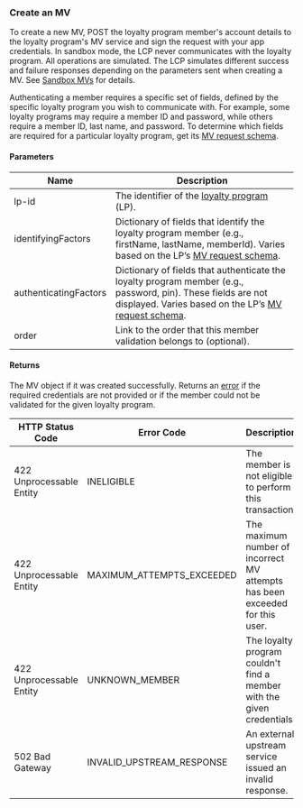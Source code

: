 ### Create an MV

To create a new MV, POST the loyalty program member's account details to the loyalty program's MV service and sign the request with your app credentials. In sandbox mode, the LCP never communicates with the loyalty program. All operations are simulated. The LCP simulates different success and failure responses depending on the parameters sent when creating a MV. See [Sandbox MVs](#sandbox-mvs) for details.

Authenticating a member requires a specific set of fields, defined by the specific loyalty program you wish to communicate with. For example, some loyalty programs may require a member ID and password, while others require a member ID, last name, and password. To determine which fields are required for a particular loyalty program, get its [MV request schema](#mv-request-schema).

#### Parameters

<table>
    <thead>
        <tr>
            <th>Name</th>
            <th>Description</th>
        </tr>
    </thead>
    <tbody>
        <tr>
            <td>lp-id</td>
            <td>The identifier of the <a href="#loyalty-programs">loyalty program</a> (LP).</td>
        </tr>
        <tr>
            <td>identifyingFactors</td>
            <td>Dictionary of fields that identify the loyalty program member (e.g., firstName, lastName, memberId). Varies based on the LP’s <a href="#mv-request-schema">MV request schema</a>.</td>
        </tr>
        <tr>
            <td>authenticatingFactors</td>
            <td>Dictionary of fields that authenticate the loyalty program member (e.g., password, pin). These fields are not displayed. Varies based on the LP’s <a href="#mv-request-schema">MV request schema</a>.</td>
        </tr>
        <tr>
            <td>order</td>
            <td>Link to the order that this member validation belongs to (optional).</td>
        </tr>
    </tbody>
</table>

#### Returns

The MV object if it was created successfully. Returns an [error](./?doc=reference-manual#errors) if the required credentials are not provided or if the member could not be validated for the given loyalty program.

<table>
    <thead>
        <tr>
            <th>HTTP Status Code</th>
            <th>Error Code</th>
            <th>Description</th>
        </tr>
    </thead>
    <tbody>
        <tr>
            <td>422 Unprocessable Entity</td>
            <td>INELIGIBLE</td>
            <td>The member is not eligible to perform this transaction.</td>
        </tr>
        <tr>
            <td>422 Unprocessable Entity</td>
            <td>MAXIMUM_ATTEMPTS_EXCEEDED</td>
            <td>The maximum number of incorrect MV attempts has been exceeded for this user.</td>
        </tr>
        <tr>
            <td>422 Unprocessable Entity</td>
            <td>UNKNOWN_MEMBER</td>
            <td>The loyalty program couldn't find a member with the given credentials.</td>
        </tr>
        <tr>
            <td>502 Bad Gateway</td>
            <td>INVALID_UPSTREAM_RESPONSE</td>
            <td>An external upstream service issued an invalid response.</td>
        </tr>
    </tbody>
</table>










